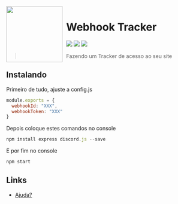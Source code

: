 <img width="150" height="150" align="left" style="float: left; margin: 0 10px 0 0;" src="https://applets.imgix.net/https%3A%2F%2Fassets.ifttt.com%2Fimages%2Fchannels%2F1004582012%2Ficons%2Fmonochrome_large.png%3Fversion%3D0?w=240&h=240&auto=compress&s=1d62ba05df86feebd34a46bc7b371613" />  

<h1>Webhook Tracker</h1>

![](https://img.shields.io/badge/discord.js-v12.5.1-blue.svg?logo=npm)
![](https://img.shields.io/badge/license-MIT-green)
![](https://camo.githubusercontent.com/f7ebea56acb4b954668785c10d53fc9a0ff27ff9f3ab7296030aa0a0975ad08d/68747470733a2f2f696d672e736869656c64732e696f2f62616467652f636f6465666163746f722d412d677265656e2e737667)

> Fazendo um Tracker de acesso ao seu site

## Instalando

<p>Primeiro de tudo, ajuste a config.js</p>

```js
module.exports = {
  webhookId: "XXX",
  webhookToken: "XXX"
}
```

<p>Depois coloque estes comandos no console</p>

```js
npm install express discord.js --save
```

<p>E por fim no console</p>

```js
npm start
```

## Links

*   [Ajuda?](https://discord.gg/HadW2NMkzc)
